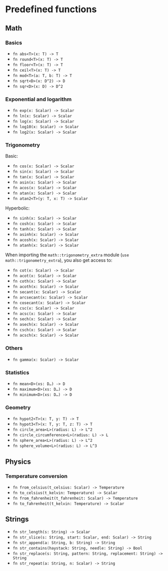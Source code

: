 # Predefined functions

## Math

### Basics

* `fn abs<T>(x: T) -> T`
* `fn round<T>(x: T) -> T`
* `fn floor<T>(x: T) -> T`
* `fn ceil<T>(x: T) -> T`
* `fn mod<T>(a: T, b: T) -> T`
* `fn sqrt<D>(x: D^2) -> D`
* `fn sqr<D>(x: D) -> D^2`

### Exponential and logarithm

* `fn exp(x: Scalar) -> Scalar`
* `fn ln(x: Scalar) -> Scalar`
* `fn log(x: Scalar) -> Scalar`
* `fn log10(x: Scalar) -> Scalar`
* `fn log2(x: Scalar) -> Scalar`

### Trigonometry

Basic:

* `fn cos(x: Scalar) -> Scalar`
* `fn sin(x: Scalar) -> Scalar`
* `fn tan(x: Scalar) -> Scalar`
* `fn asin(x: Scalar) -> Scalar`
* `fn acos(x: Scalar) -> Scalar`
* `fn atan(x: Scalar) -> Scalar`
* `fn atan2<T>(y: T, x: T) -> Scalar`

Hyperbolic:

* `fn sinh(x: Scalar) -> Scalar`
* `fn cosh(x: Scalar) -> Scalar`
* `fn tanh(x: Scalar) -> Scalar`
* `fn asinh(x: Scalar) -> Scalar`
* `fn acosh(x: Scalar) -> Scalar`
* `fn atanh(x: Scalar) -> Scalar`

When importing the `math::trigonometry_extra` module (`use math::trigonometry_extra`),
you also get access to:

* `fn cot(x: Scalar) -> Scalar`
* `fn acot(x: Scalar) -> Scalar`
* `fn coth(x: Scalar) -> Scalar`
* `fn acoth(x: Scalar) -> Scalar`
* `fn secant(x: Scalar) -> Scalar`
* `fn arcsecant(x: Scalar) -> Scalar`
* `fn cosecant(x: Scalar) -> Scalar`
* `fn csc(x: Scalar) -> Scalar`
* `fn acsc(x: Scalar) -> Scalar`
* `fn sech(x: Scalar) -> Scalar`
* `fn asech(x: Scalar) -> Scalar`
* `fn csch(x: Scalar) -> Scalar`
* `fn acsch(x: Scalar) -> Scalar`

### Others

* `fn gamma(x: Scalar) -> Scalar`

### Statistics

* `fn mean<D>(xs: D…) -> D`
* `fn maximum<D>(xs: D…) -> D`
* `fn minimum<D>(xs: D…) -> D`

### Geometry

* `fn hypot2<T>(x: T, y: T) -> T`
* `fn hypot3<T>(x: T, y: T, z: T) -> T`
* `fn circle_area<L>(radius: L) -> L^2`
* `fn circle_circumference<L>(radius: L) -> L`
* `fn sphere_area<L>(radius: L) -> L^2`
* `fn sphere_volume<L>(radius: L) -> L^3`

## Physics

### Temperature conversion

* `fn from_celsius(t_celsius: Scalar) -> Temperature`
* `fn to_celsius(t_kelvin: Temperature) -> Scalar`
* `fn from_fahrenheit(t_fahrenheit: Scalar) -> Temperature`
* `fn to_fahrenheit(t_kelvin: Temperature) -> Scalar`

## Strings

* `fn str_length(s: String) -> Scalar`
* `fn str_slice(s: String, start: Scalar, end: Scalar) -> String`
* `fn str_append(a: String, b: String) -> String`
* `fn str_contains(haystack: String, needle: String) -> Bool`
* `fn str_replace(s: String, pattern: String, replacement: String) -> String`
* `fn str_repeat(a: String, n: Scalar) -> String`
